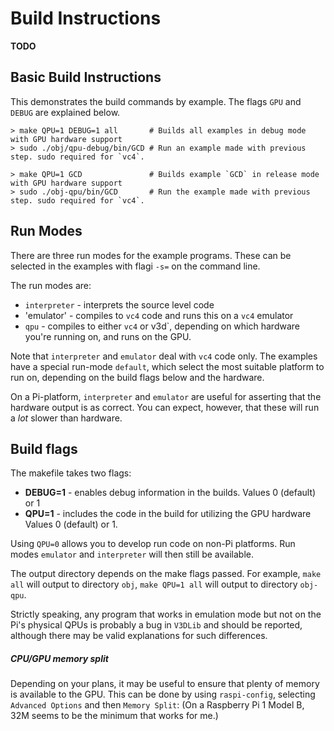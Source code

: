 # Build Instructions

**TODO**

## Basic Build Instructions

This demonstrates the build commands by example.
The flags `GPU` and `DEBUG` are explained below.

    > make QPU=1 DEBUG=1 all       # Builds all examples in debug mode with GPU hardware support
    > sudo ./obj/qpu-debug/bin/GCD # Run an example made with previous step. sudo required for `vc4`.
    
    > make QPU=1 GCD               # Builds example `GCD` in release mode with GPU hardware support
    > sudo ./obj-qpu/bin/GCD       # Run the example made with previous step. sudo required for `vc4`.


## Run Modes

There are three run modes for the example programs.
These can be selected in the examples with flagi `-s=` on the command line.

The run modes are:

- `interpreter` - interprets the source level code
- 'emulator'    - compiles to `vc4` code and runs this on a `vc4` emulator
- `qpu`         - compiles to either `vc4` or v3d`, depending on which hardware you're running on,
                  and runs on the GPU.

Note that `interpreter` and `emulator` deal with `vc4` code only.
The examples have a special run-mode `default`, which select the most suitable platform to run on,
depending on the build flags below and the hardware.

On a Pi-platform, `interpreter` and `emulator` are useful for asserting that the hardware output
is as correct. You can expect, however, that these will run a *lot* slower than hardware.


## Build flags

The makefile takes two flags:

- **DEBUG=1**  - enables debug information in the builds.
                 Values 0 (default) or 1
- **QPU=1**    - includes the code in the build for utilizing the GPU hardware
                 Values 0 (default) or 1.

Using `QPU=0` allows you to develop run code on non-Pi platforms.
Run modes `emulator` and `interpreter` will then still be available.

The output directory
depends on the make flags passed.  For example, `make all` will output to directory
`obj`, `make QPU=1 all` will output to directory `obj-qpu`.

Strictly speaking, any program that works in emulation mode but not on
the Pi's physical QPUs is probably a bug in `V3DLib` and should be
reported, although there may be valid explanations for such
differences.


##### CPU/GPU memory split

Depending on your plans, it may be useful to ensure that plenty of
memory is available to the GPU.  This can be done by using
`raspi-config`, selecting `Advanced Options` and then `Memory Split`:
(On a Raspberry Pi 1 Model B, 32M seems to be the minimum that works
for me.)
